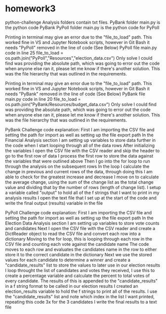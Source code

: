 # homework3
python-challenge
Analysis folders contain txt files.
PyBank folder main.py is the python code PyBank
PyPoll folder main.py is the python code for PyPoll

Printing in terminal may give an error due to the "file_to_load" path.  This worked fine in VS and Jupyter Notebook scripts, however in Git Bash it needs "PyPoll" removed in the line of code (See Below)
PyPoll file main.py code in line 25 file_to_load = os.path.join("PyPoll","Resources","election_data.csv")
Only solve I could find was providing the absolute path, which was going to error out the code when anyone else ran it, please let me know if there's another solution.  This was the file hierarchy that was outlined in the requirements.

Printing in terminal may give an error due to the "file_to_load" path.  This worked fine in VS and Jupyter Notebook scripts, however in Git Bash it needs "PyBank" removed in the line of code (See Below)
PyBank file main.py code in line 20 file_to_load = os.path.join("PyBank/Resources/budget_data.csv")
Only solve I could find was providing the absolute path, which was going to error out the code when anyone else ran it, please let me know if there's another solution.  This was the file hierarchy that was outlined in the requirements.

PyBank Challenge code explanation:
First I am importing the CSV file and setting the path for import as well as setting up the file export path 
In the Financial Analysis section I am setting up variables to store data further in the code when I start looping through all of the data rows
After initializing the variables I open the CSV file with the CSV reader and skip the header to go to the first row of data
I process the first row to store the data against the variables that were outlined above
Then I go into the for loop to run through the analysis on the subsequent rows
In the loop I calculate the change in previous and current rows of the data, through doing this I am able to check for the greatest increase and decrease
I move on to calculate the average change, using the sum of the change list as the total change value and dividing that by the number of rows (length of change list).
I setup a variable called "output" to hold all of the f strings that I want to print in my analysis results
I open the text file that I set up at the start of the code and write the final output (results) variable in the file

PyPoll Challenge code explanation:
First I am importing the CSV file and setting the path for import as well as setting up the file export path 
In the Election Data Analysis section I am setting up variables to store vote counts and candidates
Next I open the CSV file with the CSV reader and create a DictReader object to read the CSV file and convert each row into a dictionary
Moving to the for loop, this is looping through each row in the CSV file and counting each vote against the candidate name
The code moves to each row and evaluates the candidates name in the row to either store it to the correct candidate in the dictionary
Next we use the stored values for each candidate to determine a winner and create a "candidate_results" list to store the values to later use in our election results
I loop throught the list of candidates and votes they received, I use this to create a percentage variable and calculate the percent to total votes of every candidate.  The results of this is appended to the "candidate_results" in a f string format to be called in our election results
I created an election_results variable to hold the f strings to print all of the results.  I use the "candidate_results" list and note which index in the list I want printed, repeating this code 3x for the 3 candidates
I write the final results to a text file

